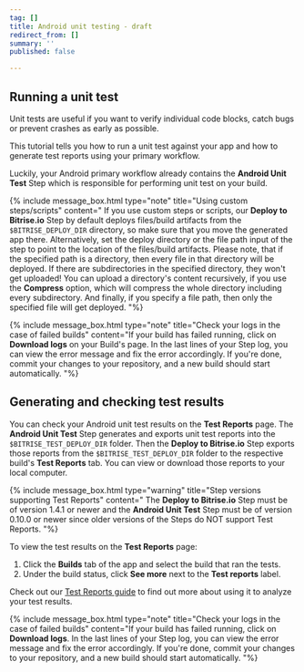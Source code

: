 ```yaml
---
tag: []
title: Android unit testing - draft
redirect_from: []
summary: ''
published: false

---
```

## Running a unit test

Unit tests are useful if you want to verify individual code blocks, catch bugs or prevent crashes as early as possible.

This tutorial tells you how to run a unit test against your app and how to generate test reports using your primary workflow.

Luckily, your Android primary workflow already contains the **Android Unit Test** Step which is responsible for performing unit test on your build.

{% include message_box.html type="note" title="Using custom steps/scripts" content=" If you use custom steps or scripts, our **Deploy to Bitrise.io** Step by default deploys files/build artifacts from the `$BITRISE_DEPLOY_DIR` directory, so make sure that you move the generated app there. Alternatively, set the deploy directory or the file path input of the step to point to the location of the files/build artifacts. Please note, that if the specified path is a directory, then every file in that directory will be deployed. If there are subdirectories in the specified directory, they won't get uploaded! You can upload a directory's content recursively, if you use the **Compress** option, which will compress the whole directory including every subdirectory. And finally, if you specify a file path, then only the specified file will get deployed. "%}

{% include message_box.html type="note" title="Check your logs in the case of failed builds" content="If your build has failed running, click on **Download logs** on your Build's page. In the last lines of your Step log, you can view the error message and fix the error accordingly. If you're done, commit your changes to your repository, and a new build should start automatically.  "%}

## Generating and checking test results

You can check your Android unit test results on the **Test Reports** page. The **Android Unit Test** Step generates and exports unit test reports into the `$BITRISE_TEST_DEPLOY_DIR` folder. Then the **Deploy to Bitrise.io** Step exports those reports from the `$BITRISE_TEST_DEPLOY_DIR` folder to the respective build's **Test Reports** tab. You can view or download those reports to your local computer.

{% include message_box.html type="warning" title="Step versions supporting Test Reports" content=" The **Deploy to Bitrise.io** Step must be of version 1.4.1 or newer and the **Android Unit Test** Step must be of version 0.10.0 or newer since older versions of the Steps do NOT support Test Reports. "%}

To view the test results on the **Test Reports** page:

1. Click the **Builds** tab of the app and select the build that ran the tests.
2. Under the build status, click **See more** next to the **Test reports** label.

Check out our [Test Reports guide](https://devcenter.bitrise.io/testing/test-reports/) to find out more about using it to analyze your test results.

{% include message_box.html type="note" title="Check your logs in the case of failed builds" content="If your build has failed running, click on **Download logs**. In the last lines of your Step log, you can view the error message and fix the error accordingly. If you're done, commit your changes to your repository, and a new build should start automatically.  "%}